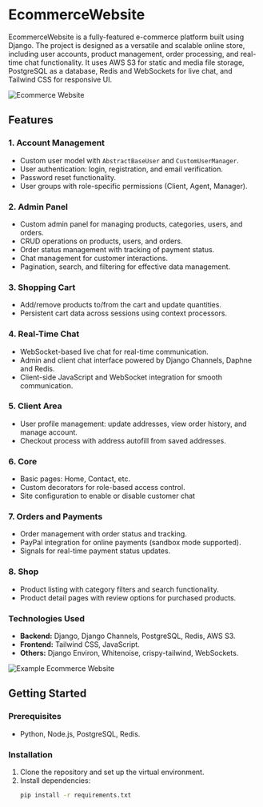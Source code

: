 # EcommerceWebsite

EcommerceWebsite is a fully-featured e-commerce platform built using Django. The project is designed as a versatile and scalable online store, including user accounts, product management, order processing, and real-time chat functionality. It uses AWS S3 for static and media file storage, PostgreSQL as a database, Redis and WebSockets for live chat, and Tailwind CSS for responsive UI.

![Ecommerce Website](https://github.com/user-attachments/assets/9fd1dee8-650d-43d8-b559-2499a2dc7dbb)

## Features

### 1. Account Management
- Custom user model with `AbstractBaseUser` and `CustomUserManager`.
- User authentication: login, registration, and email verification.
- Password reset functionality.
- User groups with role-specific permissions (Client, Agent, Manager).

### 2. Admin Panel
- Custom admin panel for managing products, categories, users, and orders.
- CRUD operations on products, users, and orders.
- Order status management with tracking of payment status.
- Chat management for customer interactions.
- Pagination, search, and filtering for effective data management.

### 3. Shopping Cart
- Add/remove products to/from the cart and update quantities.
- Persistent cart data across sessions using context processors.

### 4. Real-Time Chat
- WebSocket-based live chat for real-time communication.
- Admin and client chat interface powered by Django Channels, Daphne and Redis.
- Client-side JavaScript and WebSocket integration for smooth communication.

### 5. Client Area
- User profile management: update addresses, view order history, and manage account.
- Checkout process with address autofill from saved addresses.

### 6. Core
- Basic pages: Home, Contact, etc.
- Custom decorators for role-based access control.
- Site configuration to enable or disable customer chat

### 7. Orders and Payments
- Order management with order status and tracking.
- PayPal integration for online payments (sandbox mode supported).
- Signals for real-time payment status updates.

### 8. Shop
- Product listing with category filters and search functionality.
- Product detail pages with review options for purchased products.

### Technologies Used
- **Backend:** Django, Django Channels, PostgreSQL, Redis, AWS S3.
- **Frontend:** Tailwind CSS, JavaScript.
- **Others:** Django Environ, Whitenoise, crispy-tailwind, WebSockets.



![Example Ecommerce Website](https://github.com/user-attachments/assets/18bb3ee0-2052-4747-b881-fd87fe2e4e19)
## Getting Started

### Prerequisites
- Python, Node.js, PostgreSQL, Redis.

### Installation
1. Clone the repository and set up the virtual environment.
2. Install dependencies:
   ```bash
   pip install -r requirements.txt
